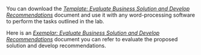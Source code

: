 You can download the <a href="https://github.com/sktcontent/Business-Analysis-Process-Modeling-and-Requirements-Gathering/raw/main/labs/Module%201/Evaluate%20Business%20Solution%20and%20Develop%20Recommendations/Template_Evaluate%20Business%20Solution%20and%20Develop%20Recommendations%20.pdf" target="_blank">_Template: Evaluate Business Solution and Develop Recommendations_</a> document and use it with any word-processing software to perform the tasks outlined in the lab.
 
Here is an [_Exemplar: Evaluate Business Solution and Develop Recommendations_](https://github.com/sktcontent/Business-Analysis-Process-Modeling-and-Requirements-Gathering/raw/main/labs/Module%201/Evaluate%20Business%20Solution%20and%20Develop%20Recommendations/Exemplar_Evaluate%20Business%20Solution%20and%20Develop%20Recommendations%20.pdf) document you can refer to evaluate the proposed solution and develop recommendations.
